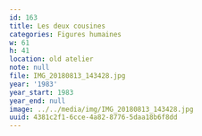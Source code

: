 ```yaml
---
id: 163
title: Les deux cousines
categories: Figures humaines
w: 61
h: 41
location: old atelier
note: null
file: IMG_20180813_143428.jpg
year: '1983'
year_start: 1983
year_end: null
image: ../../media/img/IMG_20180813_143428.jpg
uuid: 4381c2f1-6cce-4a82-8776-5daa18b6f8dd
---
```



